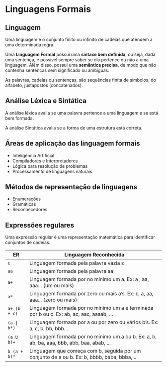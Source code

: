 # Linguagens Formais

## Linguagem

Uma linguagem é o conjunto finito ou infinito de cadeias que atendem a uma determinada regra.

Uma **Linguagem Formal** possui uma **sintaxe bem definida**, ou seja, dada uma sentença, é possível sempre saber se ela pertence ou não a uma linguagem. Além disso, possui uma **semântica precisa**, de modo que não contenha sentenças sem significado ou ambíguas.

As palavras, cadeias ou sentenças, são sequências finita de símbolos, do alfabeto, justapostos (concatenados).

## Análise Léxica e Sintática

A análise léxica avalia se uma palavra pertence a uma linguagem e se está bem formada.

A análise Sintática avalia se a forma de uma estrutura está correta.

## Áreas de aplicação das linguagem formais

- Inteligência Artificial
- Compiladores e Interpretadores
- Lógica para resolução de problemas
- Processamento de linguagens naturais

## Métodos de representação de linguagens

- Enumerações
- Gramáticas
- Reconhecedores

## Expressões regulares

Uma expressão regular é uma representação matemática para identificar conjuntos de cadeias.

| ER           | Linguagem Reconhecida                                                                       |
| ------------ | ------------------------------------------------------------------------------------------- |
| `ε`          | Linguagem formada pela palavra vazia ε                                                      |
| `aa`         | Linguagem formada pela palavra aa                                                           |
| `a+`         | Linguagem formada por no mínimo um a. Ex: a , aa, aaa... (um ou mais)                       |
| `a*`         | Linguagem formada por zero ou mais a’s. Ex: ε, a, aa, aaa... (zero ou mais)                 |
| `a+ (b + c)` | Linguagem formada por no mínimo um a e terminada por b ou c. Ex: ab, ac, aac, aaaab, ...    |
| `(a \| b*)`  | Linguagem formada por a ou por zero ou vários b’s. Ex: a, ε, b, bb, bbb...                  |
| `(a U b)+`   | Linguagem formada por no mínimo um a ou b. Ex: a, b, ab, ba, aaa, bbb, abb, baa, abab, ...  |
| `b (a + b)*` | Linguagem que começa com b, seguida por um conjunto de a ou b. Ex: b, bbbb, baba, bbba, ... |
